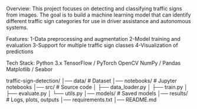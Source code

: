 Overview:
This project focuses on detecting and classifying traffic signs from images.
The goal is to build a machine learning model that can identify different traffic sign categories for use in driver assistance and autonomous systems.

Features:
1-Data preprocessing and augmentation
2-Model training and evaluation
3-Support for multiple traffic sign classes
4-Visualization of predictions

Tech Stack:
Python 3.x
TensorFlow / PyTorch
OpenCV
NumPy / Pandas
Matplotlib / Seabor

traffic-sign-detection/
│── data/ # Dataset
│── notebooks/ # Jupyter notebooks
│── src/ # Source code
│ ├── data_loader.py
│ ├── train.py
│ ├── evaluate.py
│ └── utils.py
│── models/ # Saved models
│── results/ # Logs, plots, outputs
│── requirements.txt
│── README.md
